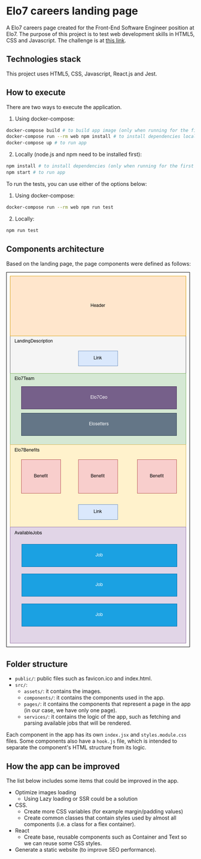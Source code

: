 # Elo7 careers landing page

A Elo7 careers page created for the Front-End Software Engineer position at Elo7. The purpose of this project is to test web development skills in HTML5, CSS and Javascript. The challenge is at [this link](https://gist.github.com/elo7-developer/33a0844a9ac6953dd3e5).

## Technologies stack

This project uses HTML5, CSS, Javascript, React.js and Jest.

## How to execute

There are two ways to execute the application.

1) Using docker-compose:
```sh
docker-compose build # to build app image (only when running for the first time)
docker-compose run --rm web npm install # to install dependencies locally (only when running for the first time)
docker-compose up # to run app
```

2) Locally (node.js and npm need to be installed first):
```sh
npm install # to install dependencies (only when running for the first time)
npm start # to run app
```

To run the tests, you can use either of the options below:

1) Using docker-compose:
```sh
docker-compose run --rm web npm run test
```

2) Locally:
```sh
npm run test
```

## Components architecture

Based on the landing page, the page components were defined as follows:

![Components architecture](docs/components.png)

## Folder structure

- `public/`: public files such as favicon.ico and index.html.
- `src/`:
  - `assets/`: it contains the images.
  - `components/`: it contains the components used in the app.
  - `pages/`: it contains the components that represent a page in the app (in our case, we have only one page).
  - `services/`: it contains the logic of the app, such as fetching and parsing available jobs that will be rendered.

Each component in the app has its own `index.jsx` and `styles.module.css` files. Some components also have a `hook.js` file, which is intended to separate the component's HTML structure from its logic.

## How the app can be improved

The list below includes some items that could be improved in the app.

- Optimize images loading
  - Using Lazy loading or SSR could be a solution
- CSS.
  - Create more CSS variables (for example margin/padding values)
  - Create common classes that contain styles used by almost all components (i.e. a class for a flex container).
- React
  - Create base, reusable components such as Container and Text so we can reuse some CSS styles.
- Generate a static website (to improve SEO performance).
